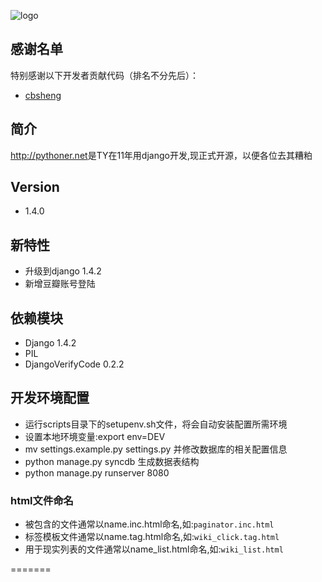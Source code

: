 ![logo](http://pythoner.net/static/images/logo.png)

感谢名单
-------
特别感谢以下开发者贡献代码（排名不分先后）：

+ [cbsheng](https://github.com/cbsheng)


简介
---

<http://pythoner.net>是TY在11年用django开发,现正式开源，以便各位去其糟粕

Version
-------
+ 1.4.0

新特性
-----
+ 升级到django 1.4.2
+ 新增豆瓣账号登陆

依赖模块
-------
+ Django 1.4.2
+ PIL
+ DjangoVerifyCode  0.2.2

开发环境配置
------------
+ 运行scripts目录下的setupenv.sh文件，将会自动安装配置所需环境
+ 设置本地环境变量:export env=DEV
+ mv settings.example.py settings.py 并修改数据库的相关配置信息
+ python manage.py syncdb 生成数据表结构
+ python manage.py runserver 8080

### html文件命名
+ 被包含的文件通常以name.inc.html命名,如:``` paginator.inc.html ```
+ 标签模板文件通常以name.tag.html命名,如:``` wiki_click.tag.html ```
+ 用于现实列表的文件通常以name_list.html命名,如:``` wiki_list.html ```

=======

